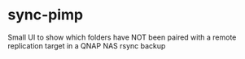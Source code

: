 # sync-pimp
Small UI to show which folders have NOT been paired with a remote replication target in a QNAP NAS rsync backup
